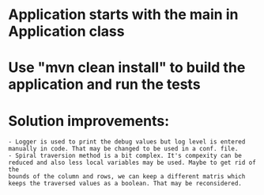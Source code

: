 # Application starts with the main in Application class

# Use "mvn clean install" to build the application and run the tests

# Solution improvements:
    - Logger is used to print the debug values but log level is entered 
    manually in code. That may be changed to be used in a conf. file.
    - Spiral traversion method is a bit complex. It's compexity can be 
    reduced and also less local variables may be used. Maybe to get rid of the 
    bounds of the column and rows, we can keep a different matris which 
    keeps the traversed values as a boolean. That may be reconsidered.